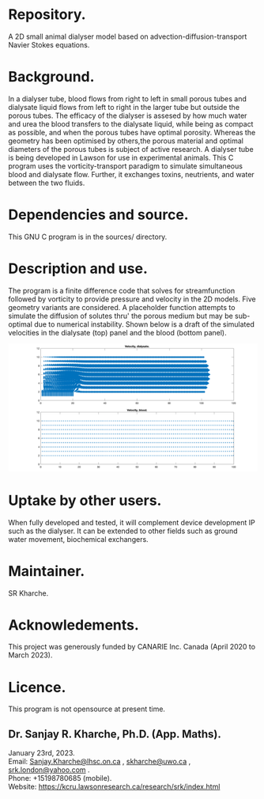 # Repository.

A 2D small animal dialyser model based on advection-diffusion-transport Navier Stokes equations.

# Background. 

In a dialyser tube, blood flows from right to left in small porous tubes and dialysate liquid flows from left to right in the larger tube but
outside the porous tubes. The efficacy of the dialyser is assesed by how much water and urea the blood transfers to the dialysate liquid, while being as compact as possible, and when the porous tubes have optimal porosity. Whereas the geometry has been optimised by others,the porous material and optimal diameters of the porous tubes is subject of active research. A dialyser tube is being developed in Lawson for use in experimental animals. This C program uses the vorticity-transport paradigm to simulate simultaneous blood and dialysate flow. Further, it exchanges toxins, neutrients, and water between the two fluids.

# Dependencies and source.

This GNU C program is in the sources/ directory.

# Description and use.

The program is a finite difference code that solves for streamfunction followed by vorticity to provide pressure and velocity in the 2D models. Five geometry variants are considered. A placeholder function attempts to simulate the diffusion of solutes thru' the porous medium but may be sub-optimal due to numerical instability. Shown below is a draft of the simulated velocities in the dialysate (top) panel and the blood (bottom panel).  

![srkDDraft](model2_velocities.png)

# Uptake by other users.

When fully developed and tested, it will complement device development IP such as the dialyser. It can be extended to other fields such as ground water movement, biochemical exchangers.

# Maintainer.

SR Kharche.

# Acknowledements.

This project was generously funded by CANARIE Inc. Canada (April 2020 to March 2023). 

# Licence.

This program is not opensource at present time.

## Dr. Sanjay R. Kharche, Ph.D. (App. Maths).  
January 23rd, 2023.  
Email: Sanjay.Kharche@lhsc.on.ca , skharche@uwo.ca , srk.london@yahoo.com .  
Phone: +15198780685 (mobile).  
Website: https://kcru.lawsonresearch.ca/research/srk/index.html  

